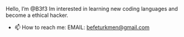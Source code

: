 Hello, I’m @B3f3
Im interested in learning new coding languages and become a ethical hacker.
- 📫 How to reach me:
    EMAIL: befeturkmen@gmail.com
